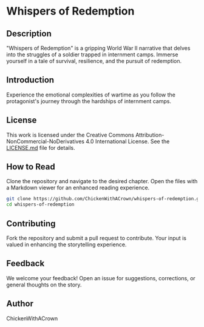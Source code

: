 # Whispers of Redemption

## Description

"Whispers of Redemption" is a gripping World War II narrative that delves into the struggles of a soldier trapped in internment camps. Immerse yourself in a tale of survival, resilience, and the pursuit of redemption.

## Introduction

Experience the emotional complexities of wartime as you follow the protagonist's journey through the hardships of internment camps.

## License

This work is licensed under the Creative Commons Attribution-NonCommercial-NoDerivatives 4.0 International License. See the [LICENSE.md](LICENSE.md) file for details.

## How to Read

Clone the repository and navigate to the desired chapter. Open the files with a Markdown viewer for an enhanced reading experience.

```bash
git clone https://github.com/ChickenWithACrown/whispers-of-redemption.git
cd whispers-of-redemption
```

## Contributing

Fork the repository and submit a pull request to contribute. Your input is valued in enhancing the storytelling experience.

## Feedback

We welcome your feedback! Open an issue for suggestions, corrections, or general thoughts on the story.

## Author

ChickenWithACrown
